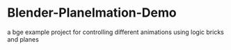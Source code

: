 # Blender-PlaneImation-Demo
a bge example project for controlling different animations using logic bricks and planes
